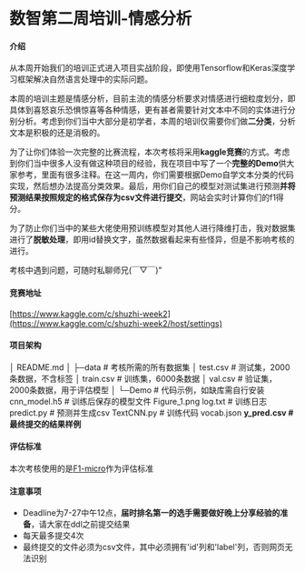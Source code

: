 # 数智第二周培训-情感分析

#### 介绍
从本周开始我们的培训正式进入项目实战阶段，即使用Tensorflow和Keras深度学习框架解决自然语言处理中的实际问题。

本周的培训主题是情感分析，目前主流的情感分析要求对情感进行细粒度划分，即具体到喜怒哀乐恐惧惊喜等各种情感，更有甚者需要针对文本中不同的实体进行分别分析。考虑到你们当中大部分是初学者，本周的培训仅需要你们做**二分类**，分析文本是积极的还是消极的。

为了让你们体验一次完整的比赛流程，本次考核将采用**kaggle竞赛**的方式。考虑到你们当中很多人没有做这种项目的经验，我在项目中写了一个**完整的Demo**供大家参考，里面有很多注释。在这一周内，你们需要根据Demo自学文本分类的代码实现，然后想办法提高分类效果。最后，用你们自己的模型对测试集进行预测**并将预测结果按照规定的格式保存为csv文件进行提交**，网站会实时计算你们的f1得分。

为了防止你们当中的某些大佬使用预训练模型对其他人进行降维打击，我对数据集进行了**脱敏处理**，即用id替换文字，虽然数据看起来有些怪异，但是不影响考核的进行。

考核中遇到问题，可随时私聊师兄(￣▽￣)"



#### 竞赛地址

[https://www.kaggle.com/c/shuzhi-week2](https://www.kaggle.com/c/shuzhi-week2/host/settings)



#### 项目架构

│  README.md
│
├─data						# 考核所需的所有数据集
│      test.csv				# 测试集，2000条数据，不含标签
│      train.csv				# 训练集，6000条数据
│      val.csv					# 验证集，2000条数据，用于评估模型
│
└─Demo						# 代码示例，如缺库需自行安装
        cnn_model.h5		# 训练后保存的模型文件
        Figure_1.png
        log.txt					# 训练日志
        predict.py				# 预测并生成csv
        TextCNN.py			# 训练代码
        vocab.json
        **y_pred.csv			# 最终提交的结果样例**



#### 评估标准

本次考核使用的是[F1-micro](https://blog.csdn.net/lyb3b3b/article/details/84819931?utm_medium=distribute.pc_relevant_t0.none-task-blog-2~default~BlogCommendFromMachineLearnPai2~default-1.control&depth_1-utm_source=distribute.pc_relevant_t0.none-task-blog-2~default~BlogCommendFromMachineLearnPai2~default-1.control)作为评估标准



#### 注意事项

- Deadline为7-27中午12点，**届时排名第一的选手需要做好晚上分享经验的准备**，请大家在ddl之前提交结果
- 每天最多提交4次
- 最终提交的文件必须为csv文件，其中必须拥有'id'列和'label'列，否则网页无法识别
